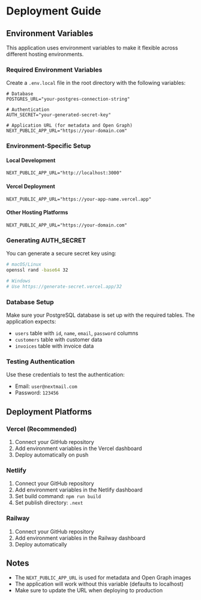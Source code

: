 # Deployment Guide

## Environment Variables

This application uses environment variables to make it flexible across different hosting environments.

### Required Environment Variables

Create a `.env.local` file in the root directory with the following variables:

```env
# Database
POSTGRES_URL="your-postgres-connection-string"

# Authentication
AUTH_SECRET="your-generated-secret-key"

# Application URL (for metadata and Open Graph)
NEXT_PUBLIC_APP_URL="https://your-domain.com"
```

### Environment-Specific Setup

#### Local Development
```env
NEXT_PUBLIC_APP_URL="http://localhost:3000"
```

#### Vercel Deployment
```env
NEXT_PUBLIC_APP_URL="https://your-app-name.vercel.app"
```

#### Other Hosting Platforms
```env
NEXT_PUBLIC_APP_URL="https://your-domain.com"
```

### Generating AUTH_SECRET

You can generate a secure secret key using:

```bash
# macOS/Linux
openssl rand -base64 32

# Windows
# Use https://generate-secret.vercel.app/32
```

### Database Setup

Make sure your PostgreSQL database is set up with the required tables. The application expects:

- `users` table with `id`, `name`, `email`, `password` columns
- `customers` table with customer data
- `invoices` table with invoice data

### Testing Authentication

Use these credentials to test the authentication:
- Email: `user@nextmail.com`
- Password: `123456`

## Deployment Platforms

### Vercel (Recommended)
1. Connect your GitHub repository
2. Add environment variables in the Vercel dashboard
3. Deploy automatically on push

### Netlify
1. Connect your GitHub repository
2. Add environment variables in the Netlify dashboard
3. Set build command: `npm run build`
4. Set publish directory: `.next`

### Railway
1. Connect your GitHub repository
2. Add environment variables in the Railway dashboard
3. Deploy automatically

## Notes

- The `NEXT_PUBLIC_APP_URL` is used for metadata and Open Graph images
- The application will work without this variable (defaults to localhost)
- Make sure to update the URL when deploying to production